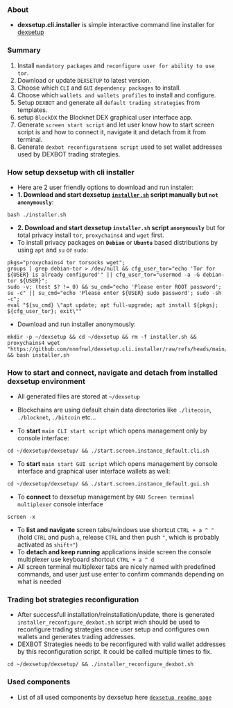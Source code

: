 ### About
  * **dexsetup.cli.installer** is simple interactive command line installer for [dexsetup](https://github.com/nnmfnwl/dexsetup?tab=readme-ov-file#step-by-step-setup-tutorial)

### Summary
  1. Install `mandatory packages` and `reconfigure user for ability to use tor`.
  2. Download or update `DEXSETUP` to latest version.
  3. Choose which `CLI` and `GUI` `dependency packages` to install.
  4. Choose which `wallets and wallets profiles` to install and configure.
  5. Setup `DEXBOT` and generate all `default trading strategies` from templates.
  6. setup `BlockDX` the Blocknet DEX graphical user interface app.
  7. Generate `screen start script` and let user know how to start screen script is and how to connect it, navigate it and detach from it from terminal.
  8. Generate `dexbot reconfigurationm script` used to set wallet addresses used by DEXBOT trading strategies.

### How setup dexsetup with cli installer
  * Here are 2 user friendly options to download and run instaler:
  * **1. Download and start dexsetup [`installer.sh`](https://github.com/nnmfnwl/dexsetup.cli.installer/raw/refs/heads/main/installer.sh) script manually but `not anonymously`**:
```
bash ./installer.sh
```

  * **2. Download and start dexsetup `installer.sh` script `anonymously`** but for total privacy install `tor`, `proxychains4` and `wget` first.
  * To install privacy packages on **`Debian`** or **`Ubuntu`** based distributions by using `apt` and `su` or `sudo`:
```
pkgs="proxychains4 tor torsocks wget";
groups | grep debian-tor > /dev/null && cfg_user_tor="echo 'Tor for ${USER} is already configured'" || cfg_user_tor="usermod -a -G debian-tor ${USER}";
sudo -v; (test $? != 0) && su_cmd="echo 'Please enter ROOT password'; su -c" || su_cmd="echo 'Please enter ${USER} sudo password'; sudo -sh -c";
eval "${su_cmd} \"apt update; apt full-upgrade; apt install ${pkgs}; ${cfg_user_tor}; exit\""
```
  * Download and run installer anonymously:
```
mkdir -p ~/dexsetup && cd ~/dexsetup && rm -f installer.sh && proxychains4 wget "https://github.com/nnmfnwl/dexsetup.cli.installer/raw/refs/heads/main/installer.sh" && bash installer.sh
```

### How to start and connect, navigate and detach from installed dexsetup environment
  * All generated files are stored at `~/dexsetup`
  * Blockchains are using default chain data directories like `./litecoin`, `./blocknet`, `./bitcoin` etc...
    
  * To **start** `main CLI start script` which opens management only by console interface:
```
cd ~/dexsetup/dexsetup/ && ./start.screen.instance_default.cli.sh
```
  * To **start** `main start GUI script` which opens management by console interface and graphical user interface wallets as well:
```
cd ~/dexsetup/dexsetup/ && ./start.screen.instance_default.gui.sh
```
  * To **connect** to dexsetup management by `GNU Screen terminal multiplexer` console interface
```
screen -x
```
  * To **list and navigate** screen tabs/windows use shortcut `CTRL + a ^ "` (hold `CTRL` and push `a`, release `CTRL` and then push `"`, which is probably activated as `shift+"`)
  * To **detach and keep running** applications inside screen the console multiplexer use keyboard shortcut `CTRL + a ^ d`
  * All screen terminal multiplexer tabs are nicely named with predefined commands, and user just use enter to confirm commands depending on what is needed

### Trading bot strategies reconfiguration
  * After successfull installation/reinstallation/update, there is generated `installer_reconfigure_dexbot.sh` script wich should be used to reconfigure trading strategies once user setup and configures own wallets and generates trading addresses.
  * DEXBOT Strategies needs to be reconfigured with valid wallet addresses by this reconfiguration script. It could be called multiple times to fix.
```
cd ~/dexsetup/dexsetup/ && ./installer_reconfigure_dexbot.sh
```

### Used components
  * List of all used components by dexsetup here [`dexsetup readme page`](https://github.com/nnmfnwl/dexsetup/tree/merge.2025.02.06?tab=readme-ov-file#list-used-components-by-dexsetup)
